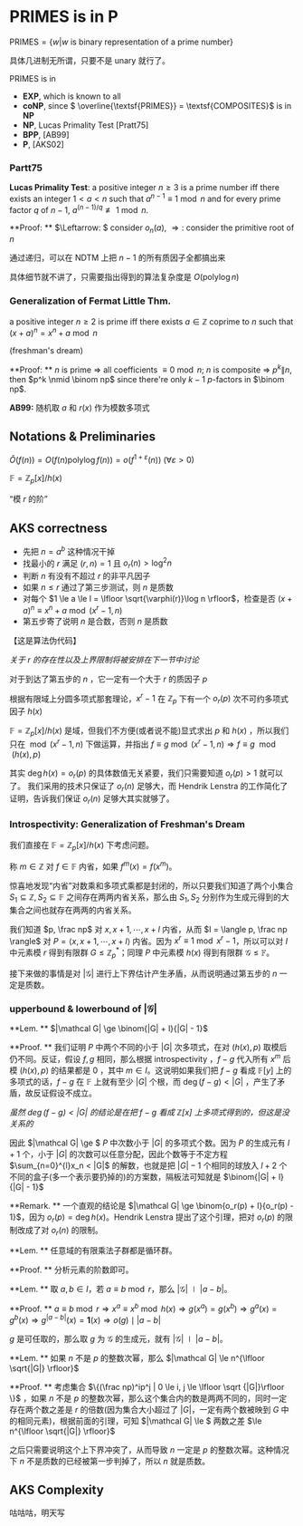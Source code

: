 # PRIMES is in P

$\textsf{PRIMES} = \{w | w \text{ is binary representation of a prime number}\}$

具体几进制无所谓，只要不是 $\text{unary}$ 就行了。

$\textsf{PRIMES}$ is in 

+ $\textbf{EXP}$, which is known to all
+ $\textbf{coNP}$, since $ \overline{\textsf{PRIMES}} = \textsf{COMPOSITES}$ is in $\textbf{NP}$
+ $\textbf{NP}$, Lucas Primality Test [Pratt75]
+ $\textbf{BPP}$, [AB99]
+ $\textbf{P}$, [AKS02]

### Partt75

**Lucas Primality Test**: a positive integer $n \ge 3$ is a prime number iff there exists an integer $1 < a < n$ such that $a^{n-1} \equiv 1 \bmod n$ and for every prime factor $q$ of $n-1$, $a^{(n-1)/q} \not\equiv 1 \bmod n$.

**Proof: ** $\Leftarrow: $ consider $o_n(a)$, $\Rightarrow:$ consider the primitive root of $n$

通过递归，可以在 NDTM 上把 $n-1$ 的所有质因子全都搞出来

具体细节就不讲了，只需要指出得到的算法复杂度是 $O(\text{poly} \log n)$

### Generalization of Fermat Little Thm.

a positive integer $n \ge 2$ is prime iff there exists $a \in \mathbb Z$ coprime to $n$ such that $(x + a)^n = x^n + a \bmod n$

(freshman's dream)

**Proof: ** $n$ is prime $\Rightarrow$ all coefficients $\equiv 0 \bmod n$; $n$ is composite $\Rightarrow$ $p^k \| n$, then $p^k \nmid \binom np$ since there're only $k-1$ $p$-factors in $\binom np$.

**AB99:** 随机取 $a$ 和 $r(x)$ 作为模数多项式



## Notations & Preliminaries

$\tilde{O}(f(n)) = O(f(n) \text{poly} \log f(n)) = o(f^{1 + \varepsilon}(n))\ (\forall \varepsilon > 0)$ 

$\mathbb F = \mathbb Z_p[x] / h(x)$

“模 $r$ 的阶”



## AKS correctness

+ 先把 $n = a^b$ 这种情况干掉
+ 找最小的 $r$ 满足 $(r, n) = 1$ 且 $o_r(n) > \log^2n$
+ 判断 $n$ 有没有不超过 $r$ 的非平凡因子
+ 如果 $n \le r$ 通过了第三步测试，则 $n$ 是质数
+ 对每个 $1 \le a \le l = \lfloor \sqrt{\varphi(r)}\log n \rfloor$，检查是否 $(x + a)^n \equiv x^n + a \bmod (x^r-1, n)$
+ 第五步寄了说明 $n$ 是合数，否则 $n$ 是质数

【这是算法伪代码】



*关于 $r$ 的存在性以及上界限制将被安排在下一节中讨论*

对于到达了第五步的 $n$ ，它一定有一个大于 $r$ 的质因子 $p$

根据有限域上分圆多项式那套理论，$x^r - 1$ 在 $\mathbb Z_p$ 下有一个 $o_r(p)$ 次不可约多项式因子 $h(x)$

$\mathbb F = \mathbb Z_p[x] / h(x)$ 是域，但我们不方便(或者说不能)显式求出 $p$ 和 $h(x)$ ，所以我们只在 $\bmod (x^r-1, n)$ 下做运算，并指出 $f \equiv g \bmod (x^r-1, n) \Rightarrow f \equiv g \mod (h(x), p)$

其实 $\deg h(x) = o_r(p)$ 的具体数值无关紧要，我们只需要知道 $o_r(p) > 1$ 就可以了。 我们采用的技术只保证了 $o_r(n)$ 足够大，而 Hendrik Lenstra 的工作简化了证明，告诉我们保证 $o_r(n)$ 足够大其实就够了。

### Introspectivity: Generalization of Freshman's Dream

我们直接在 $\mathbb F = \mathbb Z_p[x] / h(x)$ 下考虑问题。

称 $m \in \mathbb Z$ 对 $f \in \mathbb F$ 内省，如果 $f^m(x) = f(x^m)$。

惊喜地发现“内省”对数乘和多项式乘都是封闭的，所以只要我们知道了两个小集合 $S_1 \subseteq \mathbb Z, S_2 \subseteq \mathbb F$ 之间存在两两内省关系，那么由 $S_1, S_2$ 分别作为生成元得到的大集合之间也就存在两两的内省关系。

我们知道 $p, \frac np$ 对 $x, x + 1, \cdots, x + l$ 内省，从而 $I = \langle p, \frac np \rangle$ 对 $P = \langle x, x + 1, \cdots, x + l \rangle$ 内省。因为 $x^r \equiv 1 \bmod x^r-1$，所以可以对 $I$ 中元素模 $r$ 得到有限群 $G \leqslant \mathbb Z_p^*$；同理 $P$ 中元素模 $h(x)$ 得到有限群 $\mathcal G \leqslant \mathbb F$。



接下来做的事情是对 $|\mathcal G|$ 进行上下界估计产生矛盾，从而说明通过第五步的 $n$ 一定是质数。



### upperbound & lowerbound of $|\mathcal G|$

**Lem. ** $|\mathcal G| \ge \binom{|G| + l}{|G| - 1}$

**Proof. ** 我们证明 $P$ 中两个不同的小于 $|G|$ 次多项式，在对 $(h(x), p)$ 取模后仍不同。反证，假设 $f, g$ 相同，那么根据 introspectivity ，$f - g$ 代入所有 $x^m$ 后模 $(h(x), p)$ 的结果都是 $0$ ，其中 $m \in I$。这说明如果我们把 $f -g$ 看成 $\mathbb F[y]$ 上的多项式的话，$f - g$ 在 $\mathbb F$ 上就有至少 $|G|$ 个根，而 $\deg (f - g) < |G|$ ，产生了矛盾，故反证假设不成立。

*虽然 $\deg (f - g) < |G|$ 的结论是在把 $f - g$ 看成 $\mathbb Z[x]$ 上多项式得到的，但这是没关系的*

因此 $|\mathcal G| \ge $ $P$ 中次数小于 $|G|$ 的多项式个数。因为 $P$ 的生成元有 $l + 1$ 个，小于 $|G|$ 的次数可以任意分配，因此个数等于不定方程 $\sum_{n=0}^{l}x_n < |G|$ 的解数，也就是把 $|G| - 1$ 个相同的球放入 $l + 2$ 个不同的盒子(多一个表示要扔掉的)的方案数，隔板法可知就是 $\binom{|G| + l}{|G| - 1}$

**Remark. ** 一个直观的结论是 $|\mathcal G| \ge \binom{o_r(p) + l}{o_r(p) - 1}$，因为 $o_r(p) = \deg h(x)$。Hendrik Lenstra 提出了这个引理，把对 $o_r(p)$ 的限制改成了对 $o_r(n)$ 的限制。



**Lem. ** 任意域的有限乘法子群都是循环群。

**Proof. ** 分析元素的阶数即可。

**Lem. ** 取 $a, b \in I$，若 $a \equiv b \bmod r$，那么 $|\mathcal G| \mid |a - b|$。

**Proof. ** $a \equiv b \bmod r \Rightarrow x^a \equiv x^b \bmod h(x) \Rightarrow g(x^a) = g(x^b) \Rightarrow g^a(x) = g^b(x) \Rightarrow g^{|a-b|}(x) = \mathbf 1(x) \Rightarrow o(g) \mid |a-b|$

$g$ 是可任取的，那么取 $g$ 为 $\mathcal G$ 的生成元，就有 $|\mathcal G| \mid |a - b|$。

**Lem. ** 如果 $n$ 不是 $p$ 的整数次幂，那么 $|\mathcal G| \le n^{\lfloor \sqrt{|G|} \rfloor}$

**Proof. ** 考虑集合 $\{(\frac np)^ip^j | 0 \le i, j \le \lfloor \sqrt {|G|}\rfloor \}$ ，如果 $n$ 不是 $p$ 的整数次幂，那么这个集合内的数是两两不同的，同时一定存在两个数之差是 $r$ 的倍数(因为集合大小超过了 $|G|$，一定有两个数被映到 $G$ 中的相同元素)，根据前面的引理，可知 $|\mathcal G| \le $ 两数之差 $\le n^{\lfloor \sqrt{|G|} \rfloor}$



之后只需要说明这个上下界冲突了，从而导致 $n$ 一定是 $p$ 的整数次幂。这种情况下 $n$ 不是质数的已经被第一步判掉了，所以 $n$ 就是质数。



## AKS Complexity

咕咕咕，明天写